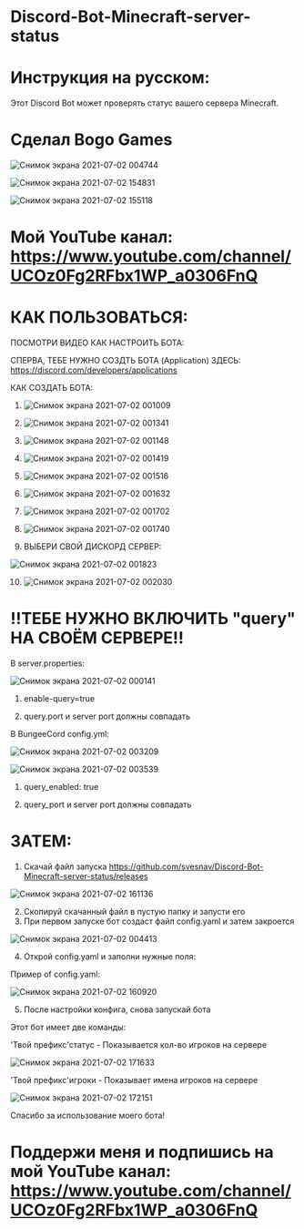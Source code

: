 # Discord-Bot-Minecraft-server-status

# Инструкция на русском:

Этот Discord Bot может проверять статус вашего сервера Minecraft.

# Сделал Bogo Games 

![Снимок экрана 2021-07-02 004744](https://user-images.githubusercontent.com/68331759/124193265-30fe7500-dacf-11eb-8a69-6f3f9fa8709c.jpg)

![Снимок экрана 2021-07-02 154831](https://user-images.githubusercontent.com/68331759/124277017-3f8b7180-db4d-11eb-9458-d529ad0d90da.jpg)

![Снимок экрана 2021-07-02 155118](https://user-images.githubusercontent.com/68331759/124277123-5f229a00-db4d-11eb-8f49-ed7192ce5817.jpg)

# Мой YouTube канал: https://www.youtube.com/channel/UCOz0Fg2RFbx1WP_a0306FnQ

# КАК ПОЛЬЗОВАТЬСЯ:

ПОСМОТРИ ВИДЕО КАК НАСТРОИТЬ БОТА:

СПЕРВА, ТЕБЕ НУЖНО СОЗДТЬ БОТА (Application) ЗДЕСЬ: https://discord.com/developers/applications

КАК СОЗДАТЬ БОТА:

1) ![Снимок экрана 2021-07-02 001009](https://user-images.githubusercontent.com/68331759/124191163-0e1e9180-dacc-11eb-9564-a89930bc5efc.jpg)

2) ![Снимок экрана 2021-07-02 001341](https://user-images.githubusercontent.com/68331759/124191199-1e367100-dacc-11eb-8c70-34fc1695ac13.jpg)
 
3) ![Снимок экрана 2021-07-02 001148](https://user-images.githubusercontent.com/68331759/124191212-24c4e880-dacc-11eb-84b5-e7a76a243146.jpg)
 
4) ![Снимок экрана 2021-07-02 001419](https://user-images.githubusercontent.com/68331759/124191235-30181400-dacc-11eb-932f-f5e4c1a4ec32.jpg)

5) ![Снимок экрана 2021-07-02 001516](https://user-images.githubusercontent.com/68331759/124191286-41612080-dacc-11eb-9d17-f74b22c815d6.jpg)

6) ![Снимок экрана 2021-07-02 001632](https://user-images.githubusercontent.com/68331759/124191292-4625d480-dacc-11eb-91f6-9c7ad5cb3825.jpg)

7) ![Снимок экрана 2021-07-02 001702](https://user-images.githubusercontent.com/68331759/124191299-4a51f200-dacc-11eb-8c00-8d6aa27135d0.jpg)

8) ![Снимок экрана 2021-07-02 001740](https://user-images.githubusercontent.com/68331759/124191326-50e06980-dacc-11eb-8a1a-4a6a19c04193.jpg)

9) ВЫБЕРИ СВОЙ ДИСКОРД СЕРВЕР:

![Снимок экрана 2021-07-02 001823](https://user-images.githubusercontent.com/68331759/124191368-5fc71c00-dacc-11eb-811f-2431253d5392.jpg)

10) ![Снимок экрана 2021-07-02 002030](https://user-images.githubusercontent.com/68331759/124191378-635aa300-dacc-11eb-8b67-547921d4ffed.jpg)


# !!ТЕБЕ НУЖНО ВКЛЮЧИТЬ "query" НА СВОЁМ СЕРВЕРЕ!!

В server.properties:

![Снимок экрана 2021-07-02 000141](https://user-images.githubusercontent.com/68331759/124189048-c9452b80-dac8-11eb-84ba-14b6bd42d21a.jpg)

1) enable-query=true

2) query.port и server port должны совпадать

В BungeeCord config.yml:

![Снимок экрана 2021-07-02 003209](https://user-images.githubusercontent.com/68331759/124191775-f72c6f00-dacc-11eb-8530-d655da03230e.jpg)

![Снимок экрана 2021-07-02 003539](https://user-images.githubusercontent.com/68331759/124192135-7752d480-dacd-11eb-9729-7d19051191db.jpg)

1) query_enabled: true

2) query_port и server port должны совпадать

# ЗАТЕМ:
1) Скачай файл запуска https://github.com/svesnav/Discord-Bot-Minecraft-server-status/releases

![Снимок экрана 2021-07-02 161136](https://user-images.githubusercontent.com/68331759/124279476-37810100-db50-11eb-9a3d-76fd7321f351.jpg)

2) Скопируй скачанный файл в пустую папку и запусти его
3) При первом запуске бот создаст файл config.yaml и затем закроется

![Снимок экрана 2021-07-02 004413](https://user-images.githubusercontent.com/68331759/124192904-b6355a00-dace-11eb-8e65-7ebafe9dd38c.jpg)

4) Открой config.yaml и заполни нужные поля: 

Пример of config.yaml:

![Снимок экрана 2021-07-02 160920](https://user-images.githubusercontent.com/68331759/124279318-056f9f00-db50-11eb-9168-ded0bcc44b7b.jpg)
 
5) После настройки конфига, снова запускай бота
 
 Этот бот имеет две команды:
 
 'Твой префикс'статус - Показывается кол-во игроков на сервере
 
![Снимок экрана 2021-07-02 171633](https://user-images.githubusercontent.com/68331759/124288711-2f2dc380-db5a-11eb-8cb3-f312e2ac5e04.jpg)

 'Твой префикс'игроки - Показывает имена игроков на сервере
 
![Снимок экрана 2021-07-02 172151](https://user-images.githubusercontent.com/68331759/124288744-381e9500-db5a-11eb-99eb-af555c8e20df.jpg)
 
 Спасибо за использование моего бота!
 
# Поддержи меня и подпишись на мой YouTube канал: https://www.youtube.com/channel/UCOz0Fg2RFbx1WP_a0306FnQ

 
 

